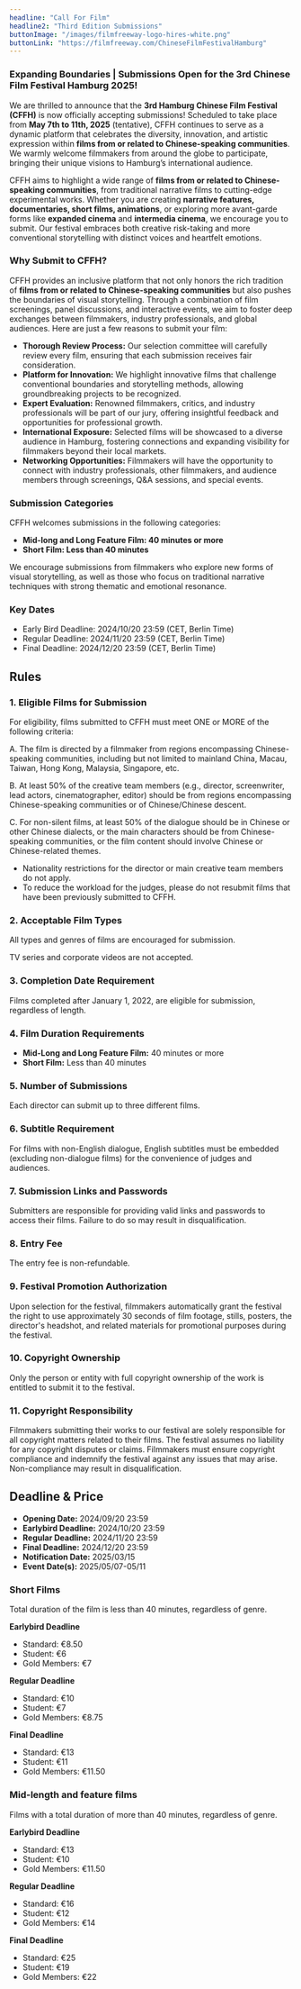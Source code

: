 ```yaml
---
headline: "Call For Film"
headline2: "Third Edition Submissions"
buttonImage: "/images/filmfreeway-logo-hires-white.png"
buttonLink: "https://filmfreeway.com/ChineseFilmFestivalHamburg"
---
```


### Expanding Boundaries | Submissions Open for the 3rd Chinese Film Festival Hamburg 2025!

We are thrilled to announce that the **3rd Hamburg Chinese Film Festival (CFFH)** is now officially accepting submissions! Scheduled to take place from **May 7th to 11th, 2025** (tentative), CFFH continues to serve as a dynamic platform that celebrates the diversity, innovation, and artistic expression within **films from or related to Chinese-speaking communities**. We warmly welcome filmmakers from around the globe to participate, bringing their unique visions to Hamburg’s international audience.

CFFH aims to highlight a wide range of **films from or related to Chinese-speaking communities**, from traditional narrative films to cutting-edge experimental works. Whether you are creating **narrative features, documentaries, short films, animations**, or exploring more avant-garde forms like **expanded cinema** and **intermedia cinema**, we encourage you to submit. Our festival embraces both creative risk-taking and more conventional storytelling with distinct voices and heartfelt emotions.


### Why Submit to CFFH?

CFFH provides an inclusive platform that not only honors the rich tradition of **films from or related to Chinese-speaking communities** but also pushes the boundaries of visual storytelling. Through a combination of film screenings, panel discussions, and interactive events, we aim to foster deep exchanges between filmmakers, industry professionals, and global audiences. Here are just a few reasons to submit your film:

- **Thorough Review Process:** Our selection committee will carefully review every film, ensuring that each submission receives fair consideration.
- **Platform for Innovation:** We highlight innovative films that challenge conventional boundaries and storytelling methods, allowing groundbreaking projects to be recognized.
- **Expert Evaluation:** Renowned filmmakers, critics, and industry professionals will be part of our jury, offering insightful feedback and opportunities for professional growth.
- **International Exposure:** Selected films will be showcased to a diverse audience in Hamburg, fostering connections and expanding visibility for filmmakers beyond their local markets.
- **Networking Opportunities:** Filmmakers will have the opportunity to connect with industry professionals, other filmmakers, and audience members through screenings, Q&A sessions, and special events.


### Submission Categories

CFFH welcomes submissions in the following categories:

- **Mid-long and Long Feature Film: 40 minutes or more**
- **Short Film: Less than 40 minutes**

We encourage submissions from filmmakers who explore new forms of visual storytelling, as well as those who focus on traditional narrative techniques with strong thematic and emotional resonance.

### Key Dates

- Early Bird Deadline: 2024/10/20 23:59 (CET, Berlin Time)
- Regular Deadline: 2024/11/20 23:59 (CET, Berlin Time)
- Final Deadline: 2024/12/20 23:59 (CET, Berlin Time)

## Rules

### 1. Eligible Films for Submission

For eligibility, films submitted to CFFH must meet ONE or MORE of the following criteria:

A. The film is directed by a filmmaker from regions encompassing Chinese-speaking communities, including but not limited to mainland China, Macau, Taiwan, Hong Kong, Malaysia, Singapore, etc.

B. At least 50% of the creative team members (e.g., director, screenwriter, lead actors, cinematographer, editor) should be from regions encompassing Chinese-speaking communities or of Chinese/Chinese descent.

C. For non-silent films, at least 50% of the dialogue should be in Chinese or other Chinese dialects, or the main characters should be from Chinese-speaking communities, or the film content should involve Chinese or Chinese-related themes.

- Nationality restrictions for the director or main creative team members do not apply.
- To reduce the workload for the judges, please do not resubmit films that have been previously submitted to CFFH.

### 2. Acceptable Film Types

All types and genres of films are encouraged for submission.

TV series and corporate videos are not accepted.

### 3. Completion Date Requirement

Films completed after January 1, 2022, are eligible for submission, regardless of length.

### 4. Film Duration Requirements

- **Mid-Long and Long Feature Film:** 40 minutes or more
- **Short Film:** Less than 40 minutes

### 5. Number of Submissions

Each director can submit up to three different films.

### 6. Subtitle Requirement

For films with non-English dialogue, English subtitles must be embedded (excluding non-dialogue films) for the convenience of judges and audiences.

### 7. Submission Links and Passwords

Submitters are responsible for providing valid links and passwords to access their films. Failure to do so may result in disqualification.

### 8. Entry Fee

The entry fee is non-refundable.

### 9. Festival Promotion Authorization

Upon selection for the festival, filmmakers automatically grant the festival the right to use approximately 30 seconds of film footage, stills, posters, the director's headshot, and related materials for promotional purposes during the festival.

### 10. Copyright Ownership

Only the person or entity with full copyright ownership of the work is entitled to submit it to the festival.

### 11. Copyright Responsibility

Filmmakers submitting their works to our festival are solely responsible for all copyright matters related to their films. The festival assumes no liability for any copyright disputes or claims. Filmmakers must ensure copyright compliance and indemnify the festival against any issues that may arise. Non-compliance may result in disqualification.

## Deadline & Price

- **Opening Date:** 2024/09/20 23:59 
- **Earlybird Deadline:** 2024/10/20 23:59 
- **Regular Deadline:** 2024/11/20 23:59 
- **Final Deadline:** 2024/12/20 23:59   
- **Notification Date:** 2025/03/15
- **Event Date(s):** 2025/05/07-05/11

### Short Films

Total duration of the film is less than 40 minutes, regardless of genre.

**Earlybird Deadline**

- Standard: €8.50
- Student: €6
- Gold Members: €7

**Regular Deadline**

- Standard: €10
- Student: €7
- Gold Members: €8.75

**Final Deadline**

- Standard: €13
- Student: €11
- Gold Members: €11.50


### Mid-length and feature films

Films with a total duration of more than 40 minutes, regardless of genre.

**Earlybird Deadline**
- Standard: €13
- Student: €10
- Gold Members: €11.50

**Regular Deadline**
- Standard: €16
- Student: €12
- Gold Members: €14

**Final Deadline**
- Standard: €25
- Student: €19
- Gold Members: €22